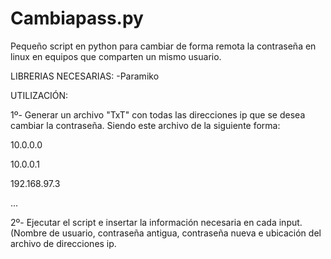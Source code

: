 # Cambiapass.py
Pequeño script en python para cambiar de forma remota la contraseña en linux en equipos que comparten un mismo usuario. 

LIBRERIAS NECESARIAS:
  -Paramiko

UTILIZACIÓN:
  
  1º- Generar un archivo "TxT" con todas las direcciones ip que se desea cambiar la contraseña. Siendo este archivo de la siguiente forma:
  
  10.0.0.0
  
  10.0.0.1
  
  192.168.97.3
  
  ...
  
  
  
  
  
  2º- Ejecutar el script e insertar la información necesaria en cada input. (Nombre de usuario, contraseña antigua, contraseña nueva e ubicación del archivo de direcciones ip.
